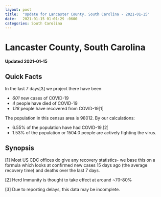 ```yaml
---
layout: post
title:  "Update for Lancaster County, South Carolina - 2021-01-15"
date:   2021-01-15 01:01:29 -0600
categories: South Carolina
---
```


# Lancaster County, South Carolina
#### Updated 2021-01-15

## Quick Facts

In the last 7 days[3] we project there have been
- *601* new cases of COVID-19
- *4* people have died of COVID-19
- *128* people have recovered from COVID-19[1]

The population in this census area is 98012. By our calculations:
- 6.55% of the population have had COVID-19.[2]
- 1.53% of the population or 1504.0 people are actively fighting the virus.

## Synopsis




[1] Most US CDC offices do give any recovery statistics- we base this on a formula which looks at confirmed new cases
15 days ago (the average recovery time) and deaths over the last 7 days.

[2] Herd Immunity is thought to take effect at around ~70-80%

[3] Due to reporting delays, this data may be incomplete.
 
    